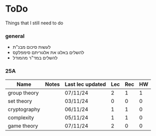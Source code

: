 # ToDo

Things that I still need to do

### general

 - לעשות סיכום מבנ"ת
 - להשלים באלגו את אלגוריתם סימפלקס
 - להשלים במד"ר מהמודל

### 25A

| Name | Notes | Last lec updated | Lec | Rec | HW |
|---|---|---|---|---|---|
| group theory |  | 07/11/24 | 2 | 1 | 1 |
| set theory |  | 03/11/24 | 0 | 0 | 0 |
| cryptography |  | 06/11/24 | 1 | 1 | 0 |
| complexity |  | 05/11/24 | 1 | 1 | 0 |
| game theory |  | 07/11/24 | 2 | 0 | 0 |
